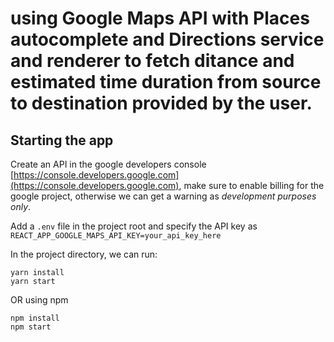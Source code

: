 # using Google Maps API with Places autocomplete and Directions service and renderer to fetch ditance and estimated time duration from source to destination provided by the user.

## Starting the app

Create an API in the google developers console [https://console.developers.google.com](https://console.developers.google.com), make sure to enable billing for the google project, otherwise we can get a warning as _development purposes only_.

Add a `.env` file in the project root and specify the API key as `REACT_APP_GOOGLE_MAPS_API_KEY=your_api_key_here`

In the project directory, we can run:

```
yarn install
yarn start
```

OR using npm

```
npm install
npm start
```

